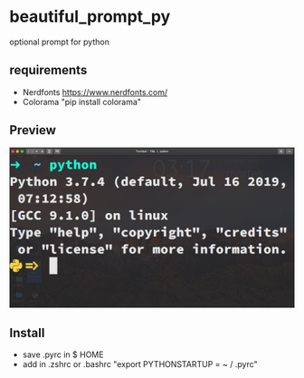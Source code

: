 # beautiful_prompt_py
optional prompt for python
## requirements
* Nerdfonts
  https://www.nerdfonts.com/
* Colorama
"pip install colorama"
## Preview
![python-screenshot](preview.png)
## Install
* save .pyrc in $ HOME
* add in .zshrc or .bashrc "export PYTHONSTARTUP = ~ / .pyrc"
